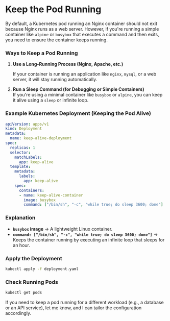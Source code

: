 # Keep the Pod Running

By default, a Kubernetes pod running an Nginx container should not exit because Nginx runs as a web server. However, if you're running a simple container like `alpine` or `busybox` that executes a command and then exits, you need to ensure the container keeps running.

### **Ways to Keep a Pod Running**

1. **Use a Long-Running Process (Nginx, Apache, etc.)**  

   If your container is running an application like `nginx`, `mysql`, or a web server, it will stay running automatically.

2. **Run a Sleep Command (for Debugging or Simple Containers)**  
   If you're using a minimal container like `busybox` or `alpine`, you can keep it alive using a `sleep` or infinite loop.

### **Example Kubernetes Deployment (Keeping the Pod Alive)**

```yaml
apiVersion: apps/v1
kind: Deployment
metadata:
  name: keep-alive-deployment
spec:
  replicas: 1
  selector:
    matchLabels:
      app: keep-alive
  template:
    metadata:
      labels:
        app: keep-alive
    spec:
      containers:
      - name: keep-alive-container
        image: busybox
        command: ["/bin/sh", "-c", "while true; do sleep 3600; done"]
```

### **Explanation**

- **`busybox` image** → A lightweight Linux container.
- **`command: ["/bin/sh", "-c", "while true; do sleep 3600; done"]`** → Keeps the container running by executing an infinite loop that sleeps for an hour.

### **Apply the Deployment**

```sh
kubectl apply -f deployment.yaml
```

### **Check Running Pods**

```sh
kubectl get pods
```

If you need to keep a pod running for a different workload (e.g., a database or an API service), let me know, and I can tailor the configuration accordingly.